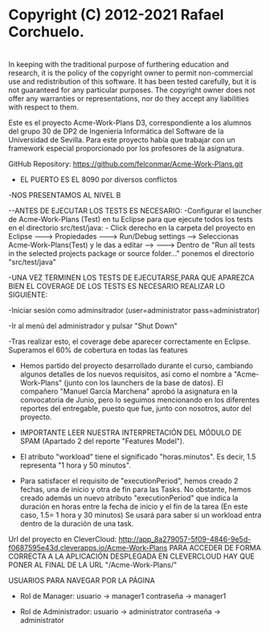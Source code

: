# Copyright (C) 2012-2021 Rafael Corchuelo.
#
In keeping with the traditional purpose of furthering education and research, it is
the policy of the copyright owner to permit non-commercial use and redistribution of
this software. It has been tested carefully, but it is not guaranteed for any particular
purposes.  The copyright owner does not offer any warranties or representations, nor do
they accept any liabilities with respect to them.


Este es el proyecto Acme-Work-Plans D3, correspondiente a los alumnos del grupo 30 de DP2 de 
Ingeniería Informática del Software de la Universidad de Sevilla. Para este proyecto había 
que trabajar con un framework especial proporcionado por los profesores de la asignatura.

GitHub Repository: https://github.com/felconmar/Acme-Work-Plans.git

- EL PUERTO  ES EL 8090 por diversos conflictos

-NOS PRESENTAMOS AL NIVEL B

--ANTES DE EJECUTAR LOS TESTS ES NECESARIO: -Configurar el launcher de Acme-Work-Plans (Test) en tu Eclipse para que ejecute todos los tests en el directorio src/test/java: - Click derecho en la carpeta del proyecto en Eclipse ---> Propiedades ---> Run/Debug settings --> Seleccionas Acme-Work-Plans(Test) y le das a editar --> ---> Dentro de "Run all tests in the selected projects package or source folder..." ponemos el directorio "src/test/java"

-UNA VEZ TERMINEN LOS TESTS DE EJECUTARSE,PARA QUE APAREZCA BIEN EL COVERAGE DE LOS TESTS ES NECESARIO REALIZAR LO SIGUIENTE:

-Iniciar sesión como adminsitrador (user=administrator pass=administrator)

-Ir al menú del administrador y pulsar "Shut Down"

-Tras realizar esto, el coverage debe aparecer correctamente en Eclipse. Superamos el 60% de cobertura en todas las features

- Hemos partido del proyecto desarrollado durante el curso, cambiando algunos detalles de los nuevos requisitos, así como el nombre a "Acme-Work-Plans" (junto con los launchers de la base de datos). El compañero "Manuel García Marchena" aprobó la asignatura en la convocatoria de Junio, pero lo seguimos mencionando en los diferentes reportes del entregable, puesto que fue, junto con nosotros, autor del proyecto.

- IMPORTANTE LEER NUESTRA INTERPRETACIÓN DEL MÓDULO DE SPAM (Apartado 2 del reporte "Features Model").
- El atributo "workload" tiene el significado "horas.minutos". Es decir, 1.5 representa "1 hora y 50 minutos".
- Para satisfacer el requisito de "executionPeriod", hemos creado 2 fechas, una de inicio y otra de fin para las Tasks. No obstante, hemos creado además un nuevo atributo "executionPeriod" que indica la duración en horas entre la fecha de inicio y el fin de la tarea (En este caso, 1.5= 1 hora y 30 minutos) Se usará para saber si un workload entra dentro de la duración de una task. 

Url del proyecto en CleverCloud: http://app_8a279057-5f09-4846-9e5d-f0687595e43d.cleverapps.io/Acme-Work-Plans
PARA ACCEDER DE FORMA CORRECTA A LA APLICACIÓN DESPLEGADA EN CLEVERCLOUD HAY QUE PONER AL FINAL DE LA URL "/Acme-Work-Plans/"


USUARIOS PARA NAVEGAR POR LA PÁGINA

- Rol de Manager: usuario -> manager1
                  contraseña -> manager1
           
- Rol de Administrador: usuario -> administrator
                        contraseña -> administrator
